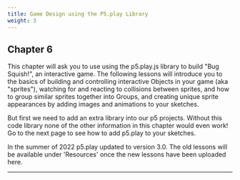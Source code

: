 ```yaml
---
title: Game Design using the P5.play Library
weight: 3
---
```

## Chapter 6

This chapter will ask you to use using the p5.play.js library to build "Bug Squish!", an interactive game. The following lessons will introduce you to the basics of building and controlling interactive Objects in your game (aka "sprites"), watching for and reacting to collisions between sprites, and how to group similar sprites together into Groups, and creating unique sprite appearances by adding images and animations to your sketches.

 But first we need to add an extra library into our p5 projects. Without this code library none of the other information in this chapter would even work! Go to the next page to see how to add p5.play to your sketches.

 In the summer of 2022 p5.play updated to version 3.0. The old lessons will be available under 'Resources' once the new lessons have been uploaded here.

---
